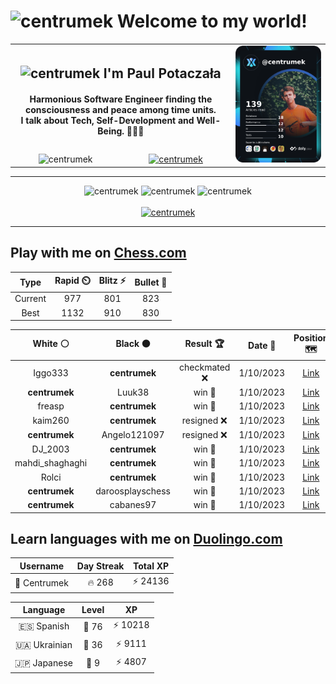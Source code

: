 <h1>
  <img
    src="https://emojis.slackmojis.com/emojis/images/1531849430/4246/blob-sunglasses.gif"
    width="30"
    alt="centrumek"
  />
  Welcome to my world!
</h1>

<table>
  <tbody>
    <tr>
      <td align="center" width="70%" colspan="2">
        <h2>
          <img
            src="https://raw.githubusercontent.com/MartinHeinz/MartinHeinz/master/wave.gif"
            width="30px"
            alt="centrumek"
          />
          I'm Paul Potaczała
        </h2>
        <h4>
          Harmonious Software Engineer finding the consciousness and peace among time units.
          <br/>
          I talk about Tech, Self-Development and Well-Being. 🌿🧘🚀
        </h4>
      </td>
      <td width="30%" rowspan="2">
        <a href="https://app.daily.dev/centrumek">
          <img
            src="./devcard.png"
            alt="centrumek"
          />
        </a>
      </td>
    </tr>
    <tr align="center">
      <td>
        <img
          src="https://komarev.com/ghpvc/?username=centrumek&label=visitors&color=0e75b6&style=flat"
          alt="centrumek"
        >
      </td>
      <td>
        <a href="https://stackoverflow.com/users/14496012/centrumek">
          <img
            src="https://stackoverflow.com/users/flair/14496012.png?theme=dark"
            alt="centrumek"
          >
        </a>
      </td>
    </tr>
  </tbody>
</table>

---
<div align="center">
  <img 
    src="https://github-readme-stats.vercel.app/api?username=centrumek&show_icons=true&count_private=true&theme=dark&hide_border=true&hide=issues,contribs&bg_color=00000000"
    alt="centrumek"
  />
  <img
    src="https://github-readme-stats.vercel.app/api/top-langs/?username=centrumek&layout=compact&hide_border=true&theme=dark&bg_color=00000000&langs_count=6&exclude_repo=air-statistic-app"
    alt="centrumek"
  />
  <img 
    src="https://github-readme-streak-stats.herokuapp.com?user=centrumek&theme=dark&hide_border=true&background=FFFFFF00"
    alt="centrumek"
  />
  <br/>
  <br/>
  <a href="https://www.buymeacoffee.com/centrumek">
    <img
      src="https://cdn.buymeacoffee.com/buttons/v2/default-orange.png"
      height="50"
      width="210"
      alt="centrumek"
    />
  </a>
</div>

---

## Play with me on [Chess.com](https://www.chess.com/member/centrumek)

<div align="center">
<!--START_SECTION:chessStats-->
<!-- Automatically generated with https://github.com/Balastrong/chess-stats-action -->

| Type | Rapid ⏲️ | Blitz ⚡ | Bullet 🔫 |
|:---:|:---:|:---:|:---:|
| Current | 977 | 801 | 823 |
| Best | 1132 | 910 | 830 |

| White ⚪ | Black ⚫ | Result 🏆 | Date 📅 | Position 🗺️ | Type 🕕 |
|:---:|:---:|:---:|:---:|:---:|:---:|
| Iggo333 | **centrumek** | checkmated ❌ | 1/10/2023 | <a href="http://www.ee.unb.ca/cgi-bin/tervo/fen.pl?select=4R3/k1R3p1/pp3b2/P2r1p2/1P1p3p/6P1/5P1P/6K1 b - -">Link</a> | Rapid |
| **centrumek** | Luuk38 | win 🥇 | 1/10/2023 | <a href="http://www.ee.unb.ca/cgi-bin/tervo/fen.pl?select=r1bq4/p1p1kQ1B/4p2p/1p2P3/8/4P3/P1P3PP/5RK1 b - -">Link</a> | Rapid |
| freasp | **centrumek** | win 🥇 | 1/10/2023 | <a href="http://www.ee.unb.ca/cgi-bin/tervo/fen.pl?select=4b3/1p1k1pbp/p4p2/2R5/3r4/3P4/PPP2PPP/6K1 w - -">Link</a> | Rapid |
| kaim260 | **centrumek** | resigned ❌ | 1/10/2023 | <a href="http://www.ee.unb.ca/cgi-bin/tervo/fen.pl?select=8/1p6/2p5/2k1RP1r/P1P1P2P/1P1P2RK/8/8 b - -">Link</a> | Rapid |
| **centrumek** | Angelo121097 | resigned ❌ | 1/10/2023 | <a href="http://www.ee.unb.ca/cgi-bin/tervo/fen.pl?select=r4rk1/p3qppp/8/3n4/1P1b4/P3P3/2P2PPP/R3K2R w KQ -">Link</a> | Rapid |
| DJ_2003 | **centrumek** | win 🥇 | 1/10/2023 | <a href="http://www.ee.unb.ca/cgi-bin/tervo/fen.pl?select=8/5P2/1R6/2p5/3r4/7K/2k4r/6q1 w - -">Link</a> | Rapid |
| mahdi_shaghaghi | **centrumek** | win 🥇 | 1/10/2023 | <a href="http://www.ee.unb.ca/cgi-bin/tervo/fen.pl?select=r3kb1r/p3p2p/2pq4/1p3p1n/8/8/PP3PPP/n1B2KNR w kq -">Link</a> | Rapid |
| Rolci | **centrumek** | win 🥇 | 1/10/2023 | <a href="http://www.ee.unb.ca/cgi-bin/tervo/fen.pl?select=rn2k3/pp2q1pp/2p5/3np3/8/2N2r2/PPPP1PPP/R1B2RK1 w q -">Link</a> | Rapid |
| **centrumek** | daroosplayschess | win 🥇 | 1/10/2023 | <a href="http://www.ee.unb.ca/cgi-bin/tervo/fen.pl?select=8/6K1/1Q6/2R5/1k6/8/8/8 b - -">Link</a> | Rapid |
| **centrumek** | cabanes97 | win 🥇 | 1/10/2023 | <a href="http://www.ee.unb.ca/cgi-bin/tervo/fen.pl?select=r1bq1r1k/pp6/8/2ppPp1Q/8/4P3/PPPB1P2/R3K1R1 b Q -">Link</a> | Rapid |

<!--END_SECTION:chessStats-->
</div>

## Learn languages with me on [Duolingo.com](https://www.duolingo.com/profile/Centrumek)

<div align="center">
<!--START_SECTION:duolingoStats-->
<!-- Automatically generated with https://github.com/centrumek/duolingo-readme-stats-->

| Username | Day Streak | Total XP |
|:---:|:---:|:---:|
| 👤 Centrumek | 🔥 268 | ⚡ 24136 |

| Language | Level | XP |
|:---:|:---:|:---:|
| 🇪🇸 Spanish | 👑 76 | ⚡ 10218 |
| 🇺🇦 Ukrainian | 👑 36 | ⚡ 9111 |
| 🇯🇵 Japanese | 👑 9 | ⚡ 4807 |

<!--END_SECTION:duolingoStats-->
</div>
<!--
**centrumek/centrumek** is a ✨ _special_ ✨ repository because its `README.md` (this file) appears on your GitHub profile.

Here are some ideas to get you started:

- 🔭 I’m currently working on ...
- 🌱 I’m currently learning ...
- 👯 I’m looking to collaborate on ...
- 🤔 I’m looking for help with ...
- 💬 Ask me about ...
- 📫 How to reach me: ...
- 😄 Pronouns: ...
- ⚡ Fun fact: ...
-->
